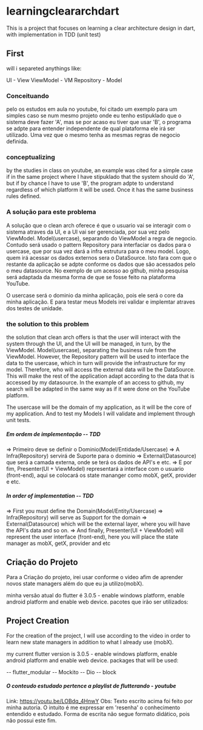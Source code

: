 # learningcleararchdart

This is a project that focuses on learning a clear architecture design in dart, with implementation in TDD (unit test)

## First 
will i separeted anythings like:

UI - View
ViewModel - VM
Repository - Model

### Conceituando
pelo os estudos em aula no youtube, foi citado um exemplo para um simples caso 
se num mesmo projeto onde eu tenho estipuklado que o sistema deve fazer 'A', mas se por acaso eu tiver que usar 'B', o programa se adpte para entender independente de qual plataforma ele irá ser utilizado. Uma vez que o mesmo tenha as mesmas regras de negocio definida.

### conceptualizing 
by the studies in class on youtube, an example was cited for a simple case 
if in the same project where I have stipuklado that the system should do 'A', but if by chance I have to use 'B', the program adpte to understand regardless of which platform it will be used. Once it has the same business rules defined.

### A solução para este problema 
A solução que o clean arch oferece é que o usuario vai se interagir com o sistema atraves da UI, e a UI vai ser gerenciada, por sua vez pelo ViewModel. Model(usercase), separando do ViewModel a regra de negocio. Contudo será usado o pattern Repository para interfaciar os dados para o usercase, que por sua vez dará a infra estrutura para o meu model.
Logo, quem irá acessar os dados externos sera o DataSource. Isto fara com que o restante da aplicação se adpte conforme os dados que são acessados pelo o meu datasource.
No exemplo de um acesso ao github, minha pesquisa será adaptada da mesma forma de que se fosse feito na plataforma YouTube.

O usercase será o dominio da minha aplicação, pois ele será o core da minha aplicação. E para testar meus Models irei validar e implemtar atraves dos testes de unidade. 


### the solution to this problem
the solution that clean arch offers is that the user will interact with the system through the UI, and the UI will be managed, in turn, by the ViewModel. Model(usercase), separating the business rule from the ViewModel. However, the Repository pattern will be used to interface the data to the usercase, which in turn will provide the infrastructure for my model.
Therefore, who will access the external data will be the DataSource. This will make the rest of the application adapt according to the data that is accessed by my datasource.
In the example of an access to github, my search will be adapted in the same way as if it were done on the YouTube platform.

The usercase will be the domain of my application, as it will be the core of my application. And to test my Models I will validate and implement through unit tests.


##### Em ordem de implementação  -- TDD
=> Primeiro deve se definir o Dominio(Model/Entidade/Usercase)
=> A Infra(Repository) servirá de Suporte para o dominio
=> External(Datasource) que será a camada externa, onde se terá os dados de API's e etc.
=> E por fim, Presenter(UI + ViewModel) representará a interface com o usuario (front-end), aqui se colocará os state mananger como mobX, getX, provider e etc.
##### In order of implementation -- TDD
=> First you must define the Domain(Model/Entity/Usercase)
=> Infra(Repository) will serve as Support for the domain
=> External(Datasource) which will be the external layer, where you will have the API's data and so on.
=> And finally, Presenter(UI + ViewModel) will represent the user interface (front-end), here you will place the state manager as mobX, getX, provider and etc


## Criação do Projeto

Para a Criação do projeto, irei usar conforme o video afim de aprender novos state managers além do que eu ja utilizo(mobX).

minha versão atual do flutter é 3.0.5 - enable windows platform, enable android platform and enable web device.
pacotes que irão ser utilizados: 

## Project Creation

For the creation of the project, I will use according to the video in order to learn new state managers in addition to what I already use (mobX).

my current flutter version is 3.0.5 - enable windows platform, enable android platform and enable web device.
packages that will be used:

-- flutter_modular
-- Mockito
-- Dio
-- block





##### O conteudo estudado pertence a playlist de flutterando - youtube 
Link: https://youtu.be/LOBdq_4HnwY
Obs: Texto escrito acima foi feito por minha autoria. O intuito é me expressar em 'resenha' o conhecimento entendido e estudado. Forma de escrita não segue formato didático, pois não possui este fim.

 
